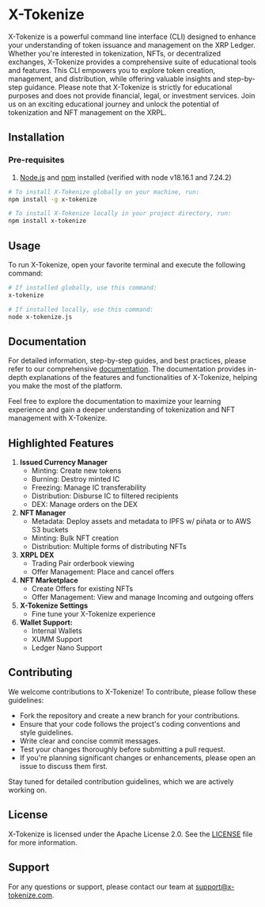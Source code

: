 # X-Tokenize

X-Tokenize is a powerful command line interface (CLI) designed to enhance your understanding of token issuance and management on the XRP Ledger. Whether you're interested in tokenization, NFTs, or decentralized exchanges, X-Tokenize provides a comprehensive suite of educational tools and features. This CLI empowers you to explore token creation, management, and distribution, while offering valuable insights and step-by-step guidance. Please note that X-Tokenize is strictly for educational purposes and does not provide financial, legal, or investment services. Join us on an exciting educational journey and unlock the potential of tokenization and NFT management on the XRPL.

## Installation
### Pre-requisites
1) [Node.js](https://nodejs.org/en/) and [npm](https://www.npmjs.com/) installed (verified with node v18.16.1 and 7.24.2)



```bash
# To install X-Tokenize globally on your machine, run:
npm install -g x-tokenize

# To install X-Tokenize locally in your project directory, run:
npm install x-tokenize
```


## Usage

To run X-Tokenize, open your favorite terminal and execute the following command:

```bash
# If installed globally, use this command:
x-tokenize

# If installed locally, use this command:
node x-tokenize.js
```

## Documentation

For detailed information, step-by-step guides, and best practices, please refer to our comprehensive [documentation](https://x-tokenize.gitbook.io/x-tokenize-documentation/). The documentation provides in-depth explanations of the features and functionalities of X-Tokenize, helping you make the most of the platform.

Feel free to explore the documentation to maximize your learning experience and gain a deeper understanding of tokenization and NFT management with X-Tokenize.


## Highlighted Features

1) **Issued Currency Manager**
    * Minting: Create new tokens
    * Burning: Destroy minted IC
    * Freezing: Manage IC transferability
    * Distribution: Disburse IC to filtered recipients
    * DEX: Manage orders on the DEX
2) **NFT Manager**
    * Metadata: Deploy assets and metadata to IPFS w/ piñata or to AWS S3 buckets
    * Minting: Bulk NFT creation
    * Distribution: Multiple forms of distributing NFTs
3)  **XRPL DEX**
    * Trading Pair orderbook viewing
    * Offer Management: Place and cancel offers
4)  **NFT Marketplace**
    * Create Offers for existing NFTs
    * Offer Management: View and manage Incoming and outgoing offers
5) **X-Tokenize Settings**
    * Fine tune your X-Tokenize experience
6) **Wallet Support:**
    * Internal Wallets
    * XUMM Support
    * Ledger Nano Support



## Contributing

We welcome contributions to X-Tokenize! To contribute, please follow these guidelines:

- Fork the repository and create a new branch for your contributions.
- Ensure that your code follows the project's coding conventions and style guidelines.
- Write clear and concise commit messages.
- Test your changes thoroughly before submitting a pull request.
- If you're planning significant changes or enhancements, please open an issue to discuss them first.

Stay tuned for detailed contribution guidelines, which we are actively working on.

## License

X-Tokenize is licensed under the Apache License 2.0. See the [LICENSE](LICENSE) file for more information.

## Support

For any questions or support, please contact our team at support@x-tokenize.com.
